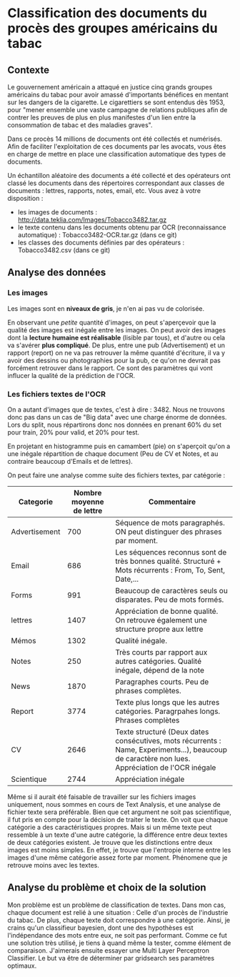 # Classification des documents du procès des groupes américains du tabac


## Contexte 

Le gouvernement américain a attaqué en justice cinq grands groupes américains du tabac pour avoir amassé d'importants bénéfices en mentant sur les dangers de la cigarette. Le cigarettiers  se sont entendus dès 1953, pour "mener ensemble une vaste campagne de relations publiques afin de contrer les preuves de plus en plus manifestes d'un lien entre la consommation de tabac et des maladies graves". 

Dans ce procès 14 millions de documents ont été collectés et numérisés. Afin de faciliter l'exploitation de ces documents par les avocats, vous êtes en charge de mettre en place une classification automatique des types de documents. 

Un échantillon aléatoire des documents a été collecté et des opérateurs ont classé les documents dans des répertoires correspondant aux classes de documents : lettres, rapports, notes, email, etc. Vous avez à votre disposition : 

- les images de documents : http://data.teklia.com/Images/Tobacco3482.tar.gz
- le texte contenu dans les documents obtenu par OCR (reconnaissance automatique) : Tobacco3482-OCR.tar.gz  (dans ce git)
- les classes des documents définies par des opérateurs : Tobacco3482.csv (dans ce git)


## Analyse des données

### Les images 

Les images sont en **niveaux de gris**, je n'en ai pas vu de colorisée.

En observant une _petite_ quantité d'images, on peut s'aperçevoir que la qualité des images est inégale entre les images. On peut avoir des images dont la **lecture humaine est réalisable** (lisible par tous), et d'autre ou  cela va s'avérer **plus compliqué**. De plus, entre une pub (Advertisement) et un rapport (report) on ne va pas retrouver la même quantité d'écriture, il va y avoir des dessins ou photographies pour la pub, ce qu'on ne devrait pas forcément retrouver dans le rapport. Ce sont des paramètres qui vont influcer la qualité de la prédiction de l'OCR. 


### Les fichiers textes de l'OCR

On a autant d'images que de textes, c'est à dire : 3482. Nous ne trouvons donc pas dans un cas de "Big data" avec une charge énorme de données. Lors du split, nous répartirons donc nos données en prenant 60% du set pour train, 20% pour valid, et 20% pour test.

En projetant en histogramme puis en camambert (pie) on s'aperçoit qu'on a une inégale répartition de chaque document (Peu de CV et Notes, et au contraire beaucoup d'Emails et de lettres).

On peut faire une analyse comme suite des fichiers textes, par catégorie : 


|Categorie|Nombre moyenne de lettre|Commentaire|
|-----------------------------------|------|---|
|  Advertisement |  700 |Séquence de mots paragraphés. ON peut distinguer des phrases par moment.|
|  Email         |  686 |Les séquences reconnus sont de très bonnes qualité. Structuré + Mots récurrents : From, To, Sent, Date,...|
|  Forms        | 991  |Beaucoup de caractères seuls ou disparates. Peu de mots formés.|
|  lettres      | 1407 |Appréciation de bonne qualité. On retrouve également une structure propre aux lettre|
|  Mémos         | 1302 |Qualité inégale.|
|  Notes         | 250  |Très courts par rapport aux autres catégories. Qualité inégale, dépend de la note|
|  News          | 1870 | Paragraphes courts. Peu de phrases complètes.|
| Report        | 3774 |Texte plus longs que les autres catégories. Paragrpahes longs. Phrases complètes|
|  CV            | 2646 |Texte structuré (Deux dates consécutives, mots récurrents : Name, Experiments...), beaucoup de caractère non lues. Appréciation de  l'OCR inégale|
|  Scientique    | 2744 |Appréciation inégale|


Même si il aurait été faisable de travailler sur les fichiers images uniquement, nous sommes en cours de Text Analysis, et une analyse de  fichier texte sera préférable. Bien que cet argument ne soit pas scientifique, il fut pris en compte pour la décision de traiter le texte. On voit que chaque catégorie a des caractéristiques propres. Mais si un même texte peut ressemble à un texte d'une autre catégorie, la différence entre deux textes de deux catégories existent. Je trouve que les distinctions entre deux images est moins simples. En effet, je trouve que l'entropie interne entre les images d'une même catégorie assez forte par moment. Phénomene que je retrouve moins avec les textes.

## Analyse du problème et choix de la solution

Mon problème est un problème de classification de textes. Dans mon cas, chaque document est relié à une situation : Celle d'un procès de l'industrie du tabac. De plus, chaque texte doit correspondre à une catégorie. Ainsi, je crains qu'un classifieur bayesien, dont une des hypothèses est l'indépendance des mots entre eux, ne soit pas performant. Comme ce fut une solution très utilisé, je tiens à quand même la tester, comme élément de comparaison. J'aimerais ensuite essayer une Multi Layer Perceptron Classifier.  Le but va être de déterminer par gridsearch ses paramètres optimaux. 




 
